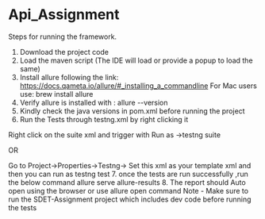 # Api_Assignment

Steps for running the framework.

1. Download the project code
2. Load the maven script (The IDE will load or provide a popup to load the same)
3. Install allure following the link: https://docs.qameta.io/allure/#_installing_a_commandline
For Mac users use: 
brew install allure
4. Verify allure is installed with : allure --version
5. Kindly check the java versions in pom.xml before running the project
6. Run the Tests through testng.xml by right clicking it

Right click on the suite xml and trigger with Run as ->testng suite

OR

Go to Project->Properties->Testng-> Set this xml as your template xml and then you can run as testng test
7. once the tests are run successfully ,run the below command
allure serve allure-results
8. The report should Auto open using the browser or use allure open command
Note - Make sure to run the SDET-Assignment project which includes dev code before running the tests
